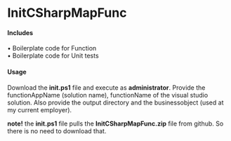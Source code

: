 # InitCSharpMapFunc

#### Includes
&bull; Boilerplate code for Function<br>
&bull; Boilerplate code for Unit tests

#### Usage
Download the __init.ps1__ file and execute as __administrator__. Provide the functionAppName (solution name), functionName of the visual studio solution. Also provide the output directory and the businessobject (used at my current employer).

__note!__ the __init.ps1__ file pulls the __InitCSharpMapFunc.zip__ file from github. So there is no need to download that.
